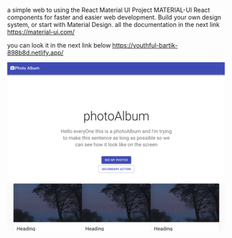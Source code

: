 a simple web to using the React Material UI Project
MATERIAL-UI
React components for faster and easier web development. Build your own design system, or start with Material Design.
all the documentation in the next link https://material-ui.com/

you can look it in the next link below
https://youthful-bartik-898b8d.netlify.app/

<img src="https://github.com/TotoroDavid/React-Material-UI-Project-photoAlbum/blob/master/Screen%20Shot%202021-04-11%20at%2012.55.15%20pm.png?raw=true">
